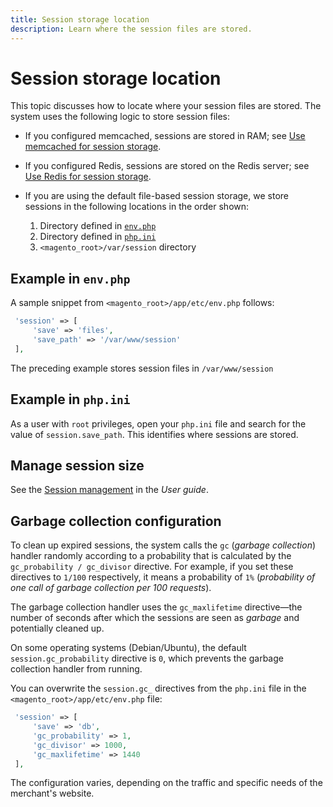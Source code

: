 ```yaml
---
title: Session storage location
description: Learn where the session files are stored.
---
```


# Session storage location

This topic discusses how to locate where your session files are stored. The system uses the following logic to store session files:

- If you configured memcached, sessions are stored in RAM; see [Use memcached for session storage](memcache.md).
- If you configured Redis, sessions are stored on the Redis server; see [Use Redis for session storage](../cache/redis-session.md).
- If you are using the default file-based session storage, we store sessions in the following locations in the order shown:

  1. Directory defined in [`env.php`](#example-in-envphp)
  1. Directory defined in [`php.ini`](#example-in-phpini)
  1. `<magento_root>/var/session` directory

## Example in `env.php`

A sample snippet from `<magento_root>/app/etc/env.php` follows:

```php
 'session' => [
     'save' => 'files',
     'save_path' => '/var/www/session'
 ],
```

The preceding example stores session files in `/var/www/session`

## Example in `php.ini`

As a user with `root` privileges, open your `php.ini` file and search for the value of `session.save_path`. This identifies where sessions are stored.

## Manage session size

See the [Session management](https://docs.magento.com/user-guide/stores/security-session-management.html) in the _User guide_.

## Garbage collection configuration

To clean up expired sessions, the system calls the `gc` (_garbage collection_) handler randomly according to a probability that is calculated by the `gc_probability / gc_divisor` directive. For example, if you set these directives to `1/100` respectively, it means a probability of `1%` (_probability of one call of garbage collection per 100 requests_).

The garbage collection handler uses the `gc_maxlifetime` directive—the number of seconds after which the sessions are seen as _garbage_ and potentially cleaned up.

On some operating systems (Debian/Ubuntu), the default `session.gc_probability` directive is `0`, which prevents the garbage collection handler from running.

You can overwrite the `session.gc_` directives from the `php.ini` file in the `<magento_root>/app/etc/env.php` file:

```php
 'session' => [
     'save' => 'db',
     'gc_probability' => 1,
     'gc_divisor' => 1000,
     'gc_maxlifetime' => 1440
 ],
```

The configuration varies, depending on the traffic and specific needs of the merchant's website.
